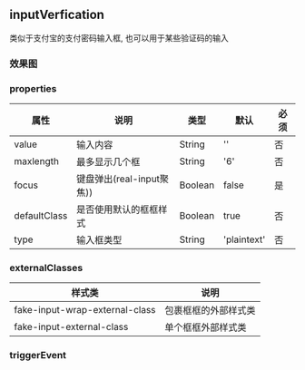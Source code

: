 ## inputVerfication
类似于支付宝的支付密码输入框, 也可以用于某些验证码的输入
### 效果图

### properties
属性 | 说明 | 类型 | 默认 | 必须
---|---|---|---|---
value | 输入内容 | String | '' | 否
maxlength | 最多显示几个框 | String | '6' | 否
focus | 键盘弹出(real-input聚焦)) | Boolean | false | 是
defaultClass | 是否使用默认的框框样式 | Boolean | true | 否
type | 输入框类型 | String | 'plaintext' | 否

### externalClasses
样式类 | 说明
---|---
fake-input-wrap-external-class | 包裹框框的外部样式类
fake-input-external-class | 单个框框外部样式类

### triggerEvent

